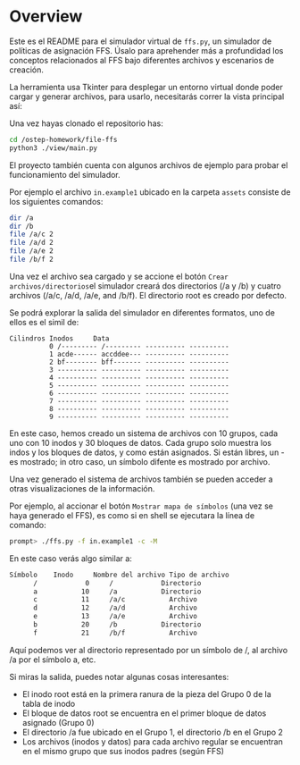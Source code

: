 
# Overview

Este es el README para el simulador virtual de `ffs.py`, un simulador de políticas de asignación 
FFS. Úsalo para aprehender más a profundidad los conceptos relacionados al FFS bajo diferentes 
archivos y escenarios de creación.

La herramienta usa Tkinter para desplegar un entorno virtual donde poder cargar y generar archivos,
para usarlo, necesitarás correr la vista principal así:

Una vez hayas clonado el repositorio has:

```sh
cd /ostep-homework/file-ffs
python3 ./view/main.py
```

El proyecto también cuenta con algunos archivos de ejemplo para probar el funcionamiento del 
simulador.

Por ejemplo el archivo  `in.example1` ubicado en la carpeta `assets` consiste de los siguientes 
comandos:

```sh
dir /a
dir /b
file /a/c 2
file /a/d 2
file /a/e 2
file /b/f 2
```
Una vez el archivo sea cargado y se accione el botón `Crear archivos/directorios`el simulador 
creará dos directorios (/a y /b) y cuatro archivos (/a/c, /a/d, /a/e, and /b/f). El directorio 
root es creado por defecto.

Se podrá explorar la salida del simulador en diferentes formatos, uno de ellos es el simil de:

```
Cilindros Inodos     Data
          0 /--------- /--------- ---------- ----------
          1 acde------ accddee--- ---------- ----------
          2 bf-------- bff------- ---------- ----------
          3 ---------- ---------- ---------- ----------
          4 ---------- ---------- ---------- ----------
          5 ---------- ---------- ---------- ----------
          6 ---------- ---------- ---------- ----------
          7 ---------- ---------- ---------- ----------
          8 ---------- ---------- ---------- ----------
          9 ---------- ---------- ---------- ----------

```

En este caso, hemos creado un sistema de archivos con 10 grupos, cada uno con
10 inodos y 30 bloques de datos. Cada grupo solo muestra los indos y los 
bloques de datos, y como están asignados. Si están libres, un - es mostrado;
in otro caso, un símbolo difente es mostrado por archivo.

Una vez generado el sistema de archivos también se pueden acceder a otras
visualizaciones de la información.

Por ejemplo, al accionar el botón `Mostrar mapa de símbolos` (una vez se 
haya generado el FFS), es como si en shell se ejecutara la línea de
comando:

```sh
prompt> ./ffs.py -f in.example1 -c -M
```
En este caso verás algo similar a:

```sh
Símbolo    Inodo     Nombre del archivo Tipo de archivo
      /            0     /            Directorio
      a           10     /a           Directorio
      c           11     /a/c           Archivo
      d           12     /a/d           Archivo
      e           13     /a/e           Archivo
      b           20     /b           Directorio
      f           21     /b/f           Archivo
```
Aquí podemos ver al directorio representado por un símbolo de /, al archivo
/a por el símbolo a, etc.

Si miras la salida, puedes notar algunas cosas interesantes:

- El inodo root está en la primera ranura de la pieza del Grupo 0 de la tabla de inodo
- El bloque de datos root se encuentra en el primer bloque de datos asignado (Grupo 0)
- El directorio /a fue ubicado en el Grupo 1, el directorio /b en el Grupo 2
- Los archivos (inodos y datos) para cada archivo regular se encuentran en
  el mismo grupo que sus inodos padres (según FFS)


